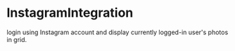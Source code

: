 InstagramIntegration
====================

login using Instagram account and display currently logged-in user's photos in grid.
